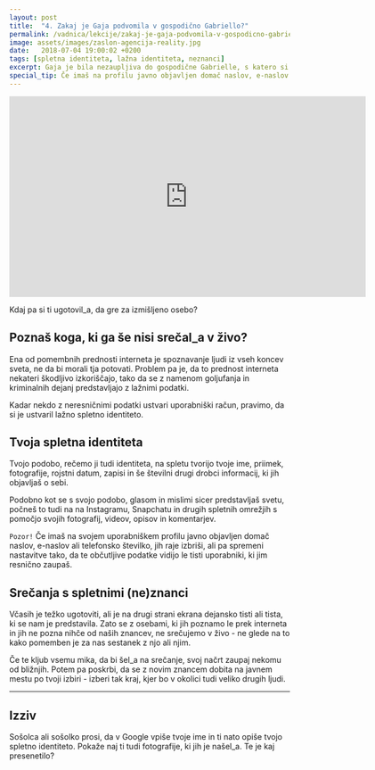 ```yaml
---
layout: post
title:  "4. Zakaj je Gaja podvomila v gospodično Gabriello?"
permalink: /vadnica/lekcije/zakaj-je-gaja-podvomila-v-gospodicno-gabriello/
image: assets/images/zaslon-agencija-reality.jpg
date:   2018-07-04 19:00:02 +0200
tags: [spletna identiteta, lažna identiteta, neznanci]
excerpt: Gaja je bila nezaupljiva do gospodične Gabrielle, s katero si je prek aplikacije ChatChat dopisovala Tea. Slab očutek je Matica napeljal, da je s pomočjo Googla preveril, kdo je ta oseba. 
special_tip: Če imaš na profilu javno objavljen domač naslov, e-naslov ali telefonsko številko, jih raje izbriši, ali pa spremeni nastavitve, tako da bodo občutljive podatke videli le tisti, ki jim resnično zaupaš.
---
```


<div class="embed-responsive embed-responsive-16by9 mb-5">
<iframe src="https://player.vimeo.com/video/283652542" width="640" height="360" frameborder="0" allowfullscreen></iframe>
</div>

Kdaj pa si ti ugotovil_a, da gre za izmišljeno osebo?

## Poznaš koga, ki ga še nisi srečal_a v živo?
Ena od pomembnih prednosti interneta je spoznavanje ljudi iz vseh koncev sveta, ne da bi morali tja potovati. Problem pa je, da to prednost interneta nekateri škodljivo izkoriščajo, tako da se z namenom goljufanja in kriminalnih dejanj predstavljajo z lažnimi podatki.

Kadar nekdo z neresničnimi podatki ustvari uporabniški račun, pravimo, da si je ustvaril lažno spletno identiteto.

## Tvoja spletna identiteta
Tvojo podobo, rečemo ji tudi identiteta, na spletu tvorijo tvoje ime, priimek, fotografije, rojstni datum, zapisi in še številni drugi drobci informacij, ki jih objavljaš o sebi.

Podobno kot se s svojo podobo, glasom in mislimi sicer predstavljaš svetu, počneš to tudi na na Instagramu, Snapchatu in drugih spletnih omrežjih s pomočjo svojih fotografij, videov, opisov in komentarjev.

`Pozor!` Če imaš na svojem uporabniškem profilu javno objavljen domač naslov, e-naslov ali telefonsko številko, jih raje izbriši, ali pa spremeni nastavitve tako, da te občutljive podatke vidijo le tisti uporabniki, ki jim resnično zaupaš.

## Srečanja s spletnimi (ne)znanci
Včasih je težko ugotoviti, ali je na drugi strani ekrana dejansko tisti ali tista, ki se nam je predstavila. Zato se z osebami, ki jih poznamo le prek interneta in jih ne pozna nihče od naših znancev, ne srečujemo v živo - ne glede na to kako pomemben je za nas sestanek z njo ali njim.

Če te kljub vsemu mika, da bi šel_a na srečanje, svoj načrt zaupaj nekomu od bližnjih. Potem pa poskrbi, da se z novim znancem dobita na javnem mestu po tvoji izbiri - izberi tak kraj, kjer bo v okolici tudi veliko drugih ljudi.


---
## Izziv
Sošolca ali sošolko prosi, da v Google vpiše tvoje ime in ti nato opiše tvojo spletno identiteto. Pokaže naj ti tudi fotografije, ki jih je našel_a. Te je kaj presenetilo?
